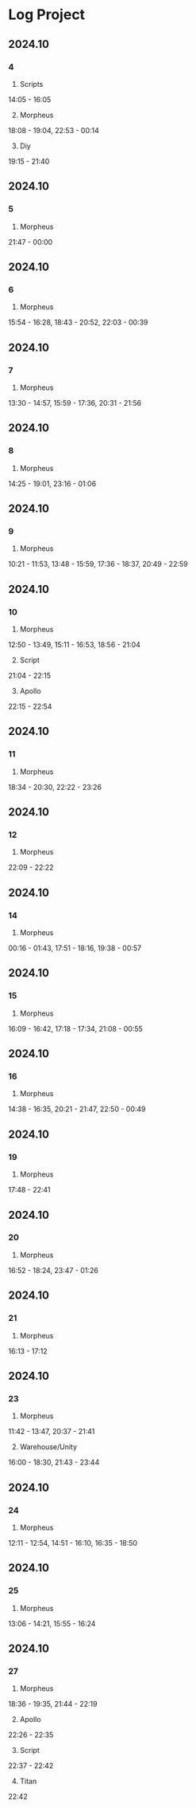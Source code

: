 # Log Project

## 2024.10

### 4

1. Scripts

14:05 - 16:05

2. Morpheus

18:08 - 19:04, 22:53 - 00:14

3. Diy

19:15 - 21:40

## 2024.10

### 5

1. Morpheus

21:47 - 00:00

## 2024.10

### 6

1. Morpheus

15:54 - 16:28, 18:43 - 20:52, 22:03 - 00:39

## 2024.10

### 7

1. Morpheus

13:30 - 14:57, 15:59 - 17:36, 20:31 - 21:56

## 2024.10

### 8

1. Morpheus

14:25 - 19:01, 23:16 - 01:06

## 2024.10

### 9

1. Morpheus

10:21 - 11:53, 13:48 - 15:59, 17:36 - 18:37, 20:49 - 22:59

## 2024.10

### 10

1. Morpheus

12:50 - 13:49, 15:11 - 16:53, 18:56 - 21:04

2. Script

21:04 - 22:15

3. Apollo

22:15 - 22:54

## 2024.10

### 11

1. Morpheus

18:34 - 20:30, 22:22 - 23:26

## 2024.10

### 12

1. Morpheus

22:09 - 22:22

## 2024.10

### 14

1. Morpheus

00:16 - 01:43, 17:51 - 18:16, 19:38 - 00:57

## 2024.10

### 15

1. Morpheus

16:09 - 16:42, 17:18 - 17:34, 21:08 - 00:55

## 2024.10

### 16

1. Morpheus

14:38 - 16:35, 20:21 - 21:47, 22:50 - 00:49

## 2024.10

### 19

1. Morpheus

17:48 - 22:41

## 2024.10

### 20

1. Morpheus

16:52 - 18:24, 23:47 - 01:26

## 2024.10

### 21

1. Morpheus

16:13 - 17:12

## 2024.10

### 23

1. Morpheus

11:42 - 13:47, 20:37 - 21:41

2. Warehouse/Unity

16:00 - 18:30, 21:43 - 23:44

## 2024.10

### 24

1. Morpheus

12:11 - 12:54, 14:51 - 16:10, 16:35 - 18:50

## 2024.10

### 25

1. Morpheus

13:06 - 14:21, 15:55 - 16:24

## 2024.10

### 27

1. Morpheus

18:36 - 19:35, 21:44 - 22:19

2. Apollo

22:26 - 22:35

3. Script

22:37 - 22:42

4. Titan

22:42